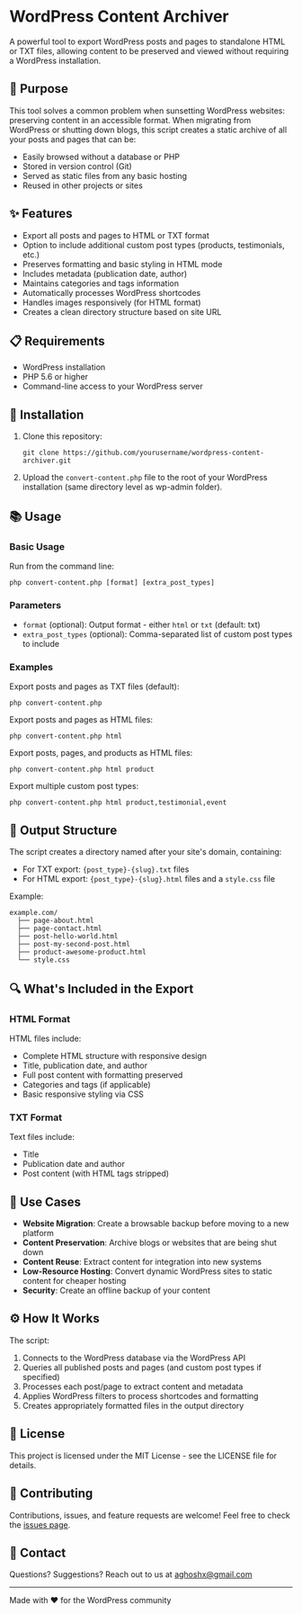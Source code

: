 # WordPress Content Archiver

A powerful tool to export WordPress posts and pages to standalone HTML or TXT files, allowing content to be preserved and viewed without requiring a WordPress installation.

## 🚀 Purpose

This tool solves a common problem when sunsetting WordPress websites: preserving content in an accessible format. When migrating from WordPress or shutting down blogs, this script creates a static archive of all your posts and pages that can be:

- Easily browsed without a database or PHP
- Stored in version control (Git)
- Served as static files from any basic hosting
- Reused in other projects or sites

## ✨ Features

- Export all posts and pages to HTML or TXT format
- Option to include additional custom post types (products, testimonials, etc.)
- Preserves formatting and basic styling in HTML mode
- Includes metadata (publication date, author)
- Maintains categories and tags information
- Automatically processes WordPress shortcodes
- Handles images responsively (for HTML format)
- Creates a clean directory structure based on site URL

## 📋 Requirements

- WordPress installation
- PHP 5.6 or higher
- Command-line access to your WordPress server

## 🔧 Installation

1. Clone this repository:
   ```
   git clone https://github.com/yourusername/wordpress-content-archiver.git
   ```

2. Upload the `convert-content.php` file to the root of your WordPress installation (same directory level as wp-admin folder).

## 📚 Usage

### Basic Usage

Run from the command line:

```
php convert-content.php [format] [extra_post_types]
```

### Parameters

- `format` (optional): Output format - either `html` or `txt` (default: txt)
- `extra_post_types` (optional): Comma-separated list of custom post types to include

### Examples

Export posts and pages as TXT files (default):
```
php convert-content.php
```

Export posts and pages as HTML files:
```
php convert-content.php html
```

Export posts, pages, and products as HTML files:
```
php convert-content.php html product
```

Export multiple custom post types:
```
php convert-content.php html product,testimonial,event
```

## 📁 Output Structure

The script creates a directory named after your site's domain, containing:

- For TXT export: `{post_type}-{slug}.txt` files
- For HTML export: `{post_type}-{slug}.html` files and a `style.css` file

Example:
```
example.com/
  ├── page-about.html
  ├── page-contact.html
  ├── post-hello-world.html
  ├── post-my-second-post.html
  ├── product-awesome-product.html
  └── style.css
```

## 🔍 What's Included in the Export

### HTML Format

HTML files include:
- Complete HTML structure with responsive design
- Title, publication date, and author
- Full post content with formatting preserved
- Categories and tags (if applicable)
- Basic responsive styling via CSS

### TXT Format

Text files include:
- Title
- Publication date and author
- Post content (with HTML tags stripped)

## 🤔 Use Cases

- **Website Migration**: Create a browsable backup before moving to a new platform
- **Content Preservation**: Archive blogs or websites that are being shut down
- **Content Reuse**: Extract content for integration into new systems
- **Low-Resource Hosting**: Convert dynamic WordPress sites to static content for cheaper hosting
- **Security**: Create an offline backup of your content

## ⚙️ How It Works

The script:
1. Connects to the WordPress database via the WordPress API
2. Queries all published posts and pages (and custom post types if specified)
3. Processes each post/page to extract content and metadata
4. Applies WordPress filters to process shortcodes and formatting
5. Creates appropriately formatted files in the output directory

## 📝 License

This project is licensed under the MIT License - see the LICENSE file for details.

## 🤝 Contributing

Contributions, issues, and feature requests are welcome! Feel free to check the [issues page](https://github.com/yourusername/wordpress-content-archiver/issues).

## 📧 Contact

Questions? Suggestions? Reach out to us at aghoshx@gmail.com

---

Made with ❤️ for the WordPress community
